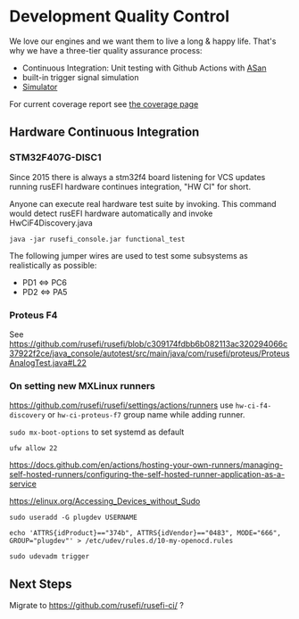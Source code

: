 # Development Quality Control

We love our engines and we want them to live a long & happy life. That's why we have a three-tier quality assurance process:

* Continuous Integration: Unit testing with Github Actions with [ASan](https://github.com/google/sanitizers/wiki/AddressSanitizer)
* built-in trigger signal simulation
* [Simulator](Virtual-simulator)

For current coverage report see [the coverage page](https://rusefi.com/docs/unit_tests_coverage/)

## Hardware Continuous Integration

### STM32F407G-DISC1

Since 2015 there is always a stm32f4 board listening for VCS updates running rusEFI hardware continues integration, "HW CI" for short.

Anyone can execute real hardware test suite by invoking. This command would detect rusEFI hardware automatically and invoke
HwCiF4Discovery.java

``java -jar rusefi_console.jar functional_test``

The following jumper wires are used to test some subsystems as realistically as possible:

* PD1 <=> PC6
* PD2 <=> PA5

### Proteus F4

See https://github.com/rusefi/rusefi/blob/c309174fdbb6b082113ac320294066c37922f2ce/java_console/autotest/src/main/java/com/rusefi/proteus/ProteusAnalogTest.java#L22

### On setting new MXLinux runners

https://github.com/rusefi/rusefi/settings/actions/runners use ``hw-ci-f4-discovery`` or ``hw-ci-proteus-f7`` group name while adding runner.

``sudo mx-boot-options`` to set systemd as default

``ufw allow 22``

https://docs.github.com/en/actions/hosting-your-own-runners/managing-self-hosted-runners/configuring-the-self-hosted-runner-application-as-a-service

https://elinux.org/Accessing_Devices_without_Sudo

``sudo useradd -G plugdev USERNAME``

``echo 'ATTRS{idProduct}=="374b", ATTRS{idVendor}=="0483", MODE="666", GROUP="plugdev"' > /etc/udev/rules.d/10-my-openocd.rules``

``sudo udevadm trigger``

## Next Steps

Migrate to https://github.com/rusefi/rusefi-ci/ ?
